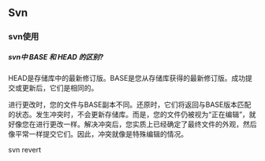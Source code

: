 ## Svn

### svn使用

##### svn中 BASE 和 HEAD 的区别?

HEAD是存储库中的最新修订版。BASE是您从存储库获得的最新修订版。成功提交或更新后，它们是相同的。

进行更改时，您的文件与BASE副本不同。还原时，它们将返回与BASE版本匹配的状态。发生冲突时，不会更新存储库。而是，您的文件仍被视为“正在编辑”，就好像您在进行更改一样。解决冲突后，您实质上已经确定了最终文件的外观，然后像平常一样提交它们。因此，冲突就像是特殊编辑的情况。

svn revert